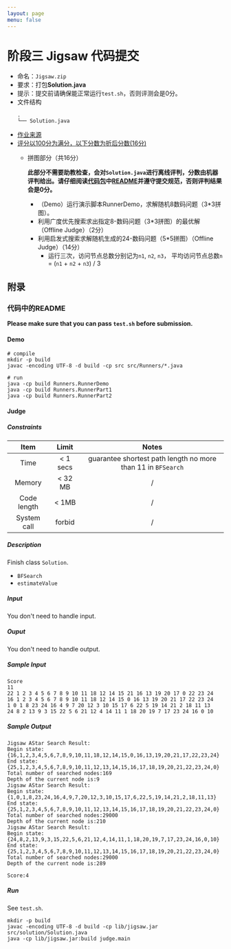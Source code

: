 ```yaml
---
layout: page
menu: false
---
```



# 阶段三 Jigsaw 代码提交

 - 命名：`Jigsaw.zip`
 - 要求：打包**Solution.java**
 - 提示：提交前请确保能正常运行`test.sh`，否则评测会是0分。
 - 文件结构
    ```shell
    .
    └── Solution.java
    ```
 - [作业来源](https://se-2018.github.io/Stage3--NPuzzle)
 - [评分以100分为满分，以下分数为折后分数(16分)](https://se-2018.github.io/Stage3--ReviewForm)
    - 拼图部分（共16分）

        **此部分不需要助教检查，会对`Solution.java`进行离线评判，分数由机器评判给出。请仔细阅读[代码包](./resources/jigsaw_code.zip)中[README](./Task--Code-NPuzzle)并遵守提交规范，否则评判结果会是0分。**
        - （Demo）运行演示脚本RunnerDemo，求解随机8数码问题（3*3拼图）。
        - 利用广度优先搜索求出指定8-数码问题（3*3拼图）的最优解（Offline Judge）（2分）
        - 利用启发式搜索求解随机生成的24-数码问题（5*5拼图）（Offline Judge）（14分）
            - 运行三次，访问节点总数分别记为`n1`, `n2`, `n3`， 平均访问节点总数`n` = (`n1` + `n2` + `n3`) / 3

## 附录

### 代码中的README

**Please make sure that you can pass `test.sh` before submission.**

#### Demo
```shell
# compile
mkdir -p build
javac -encoding UTF-8 -d build -cp src src/Runners/*.java

# run
java -cp build Runners.RunnerDemo
java -cp build Runners.RunnerPart1
java -cp build Runners.RunnerPart2
```


#### Judge

##### Constraints

| Item | Limit | Notes |
| :--: | :--: | :--: |
| Time | < 1 secs | guarantee shortest path length no more than 11 in `BFSearch` |
| Memory | < 32 MB | / |
| Code length | < 1MB | / |
| System call | forbid | / |

##### Description
Finish class `Solution`.
 - `BFSearch`
 - `estimateValue`

##### Input
You don't need to handle input.

##### Ouput
You don't need to handle output.


##### Sample Input
```
Score
11
22 1 2 3 4 5 6 7 8 9 10 11 18 12 14 15 21 16 13 19 20 17 0 22 23 24
16 1 2 3 4 5 6 7 8 9 10 11 18 12 14 15 0 16 13 19 20 21 17 22 23 24
1 0 1 8 23 24 16 4 9 7 20 12 3 10 15 17 6 22 5 19 14 21 2 18 11 13
24 8 2 13 9 3 15 22 5 6 21 12 4 14 11 1 18 20 19 7 17 23 24 16 0 10
```

##### Sample Output
```
Jigsaw AStar Search Result:
Begin state:{16,1,2,3,4,5,6,7,8,9,10,11,18,12,14,15,0,16,13,19,20,21,17,22,23,24}
End state:{25,1,2,3,4,5,6,7,8,9,10,11,12,13,14,15,16,17,18,19,20,21,22,23,24,0}
Total number of searched nodes:169
Depth of the current node is:9
Jigsaw AStar Search Result:
Begin state:{1,0,1,8,23,24,16,4,9,7,20,12,3,10,15,17,6,22,5,19,14,21,2,18,11,13}
End state:{25,1,2,3,4,5,6,7,8,9,10,11,12,13,14,15,16,17,18,19,20,21,22,23,24,0}
Total number of searched nodes:29000
Depth of the current node is:210
Jigsaw AStar Search Result:
Begin state:{24,8,2,13,9,3,15,22,5,6,21,12,4,14,11,1,18,20,19,7,17,23,24,16,0,10}
End state:{25,1,2,3,4,5,6,7,8,9,10,11,12,13,14,15,16,17,18,19,20,21,22,23,24,0}
Total number of searched nodes:29000
Depth of the current node is:289

Score:4

```

##### Run
See `test.sh`.
```shell
mkdir -p build
javac -encoding UTF-8 -d build -cp lib/jigsaw.jar src/solution/Solution.java
java -cp lib/jigsaw.jar:build judge.main
```

